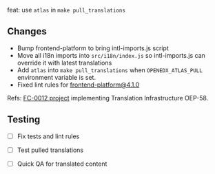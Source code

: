 feat: use `atlas` in `make pull_translations`

Changes
-------
 - Bump frontend-platform to bring intl-imports.js script
 - Move all i18n imports into `src/i18n/index.js` so intl-imports.js can
   override it with latest translations
 - Add `atlas` into `make pull_translations` when `OPENEDX_ATLAS_PULL`
   environment variable is set.
 - Fixed lint rules for frontend-platform@4.1.0


Refs: [FC-0012 project](https://openedx.atlassian.net/l/cp/XGS0iCcQ) implementing Translation Infrastructure OEP-58.


Testing
-------
 - [ ] Fix tests and lint rules
 - [ ] Test pulled translations
 - [ ] Quick QA for translated content

